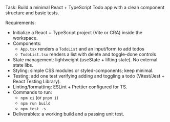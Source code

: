 Task: Build a minimal React + TypeScript Todo app with a clean component structure and basic tests.

Requirements:
- Initialize a React + TypeScript project (Vite or CRA) inside the workspace.
- Components:
  - `App.tsx` renders a `TodoList` and an input/form to add todos
  - `TodoList.tsx` renders a list with delete and toggle-done controls
- State management: lightweight (useState + lifting state). No external state libs.
- Styling: simple CSS modules or styled-components; keep minimal.
- Testing: add one test verifying adding and toggling a todo (Vitest/Jest + React Testing Library).
- Linting/formatting: ESLint + Prettier configured for TS.
- Commands to run:
  - `npm ci` (or `pnpm i`)
  - `npm run build`
  - `npm test -s`
- Deliverables: a working build and a passing unit test.


